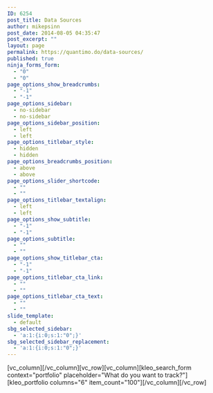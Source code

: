 ```yaml
---
ID: 6254
post_title: Data Sources
author: mikepsinn
post_date: 2014-08-05 04:35:47
post_excerpt: ""
layout: page
permalink: https://quantimo.do/data-sources/
published: true
ninja_forms_form:
  - "0"
  - "0"
page_options_show_breadcrumbs:
  - "-1"
  - "-1"
page_options_sidebar:
  - no-sidebar
  - no-sidebar
page_options_sidebar_position:
  - left
  - left
page_options_titlebar_style:
  - hidden
  - hidden
page_options_breadcrumbs_position:
  - above
  - above
page_options_slider_shortcode:
  - ""
  - ""
page_options_titlebar_textalign:
  - left
  - left
page_options_show_subtitle:
  - "-1"
  - "-1"
page_options_subtitle:
  - ""
  - ""
page_options_show_titlebar_cta:
  - "-1"
  - "-1"
page_options_titlebar_cta_link:
  - ""
  - ""
page_options_titlebar_cta_text:
  - ""
  - ""
slide_template:
  - default
sbg_selected_sidebar:
  - 'a:1:{i:0;s:1:"0";}'
sbg_selected_sidebar_replacement:
  - 'a:1:{i:0;s:1:"0";}'
---
```

[vc_column][/vc_column][vc_row][vc_column][kleo_search_form context="portfolio" placeholder="What do you want to track?"][kleo_portfolio columns="6" item_count="100"][/vc_column][/vc_row]